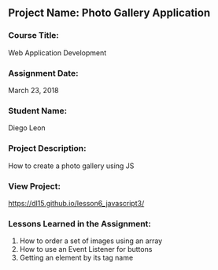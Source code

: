 ## Project Name:  Photo Gallery Application

### Course Title:
Web Application Development

### Assignment Date:  
March 23, 2018

### Student Name:  
Diego Leon

### Project Description:
How to create a photo gallery using JS

### View Project:
https://dl15.github.io/lesson6_javascript3/

### Lessons Learned in the Assignment:
1. How to order a set of images using an array
2. How to use an Event Listener for buttons 
3. Getting an element by its tag name
